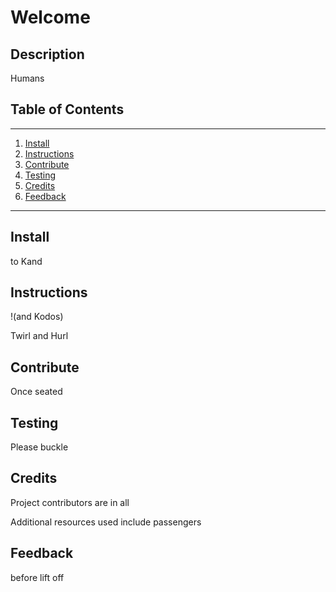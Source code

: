 # Welcome

## Description

  Humans

## Table of Contents
---
1. [Install](#install)
1. [Instructions](#instructions)
1. [Contribute](#contribute)
1. [Testing](#testing)
1. [Credits](#credits)
1. [Feedback](#feedback)
---

## Install

  to Kand

## Instructions

  !(and Kodos)

  Twirl and Hurl

## Contribute

  Once seated

## Testing

  Please buckle

## Credits

  Project contributors are in all

  Additional resources used include passengers

## Feedback

  before lift off
